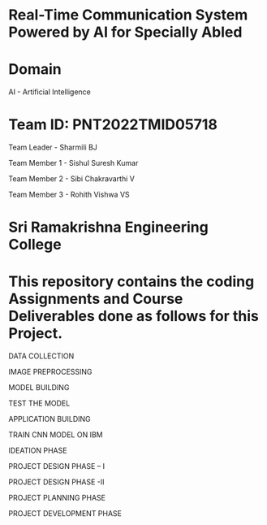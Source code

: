 # Real-Time Communication System Powered by AI for Specially Abled

# Domain

AI - Artificial Intelligence 

# Team ID: PNT2022TMID05718

Team Leader - Sharmili BJ

Team Member 1 - Sishul Suresh Kumar

Team Member 2 - Sibi Chakravarthi V

Team Member 3 - Rohith Vishwa VS

# Sri Ramakrishna Engineering College


# This repository contains the coding Assignments and Course Deliverables done as follows for this Project. 

DATA COLLECTION

IMAGE PREPROCESSING

MODEL BUILDING

TEST THE MODEL

APPLICATION BUILDING

TRAIN CNN MODEL ON IBM

IDEATION PHASE

PROJECT DESIGN PHASE – I

PROJECT DESIGN PHASE -II

PROJECT PLANNING PHASE

PROJECT DEVELOPMENT PHASE
